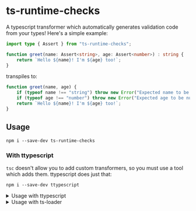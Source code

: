 # ts-runtime-checks

A typescript transformer which automatically generates validation code from your types! Here's a simple example:

```ts
import type { Assert } from "ts-runtime-checks";

function greet(name: Assert<string>, age: Assert<number>) : string {
    return `Hello ${name}! I'm ${age} too!`;
}
```

transpiles to:

```js
function greet(name, age) {
    if (typeof name !== "string") throw new Error("Expected name to be string.");
    if (typeof age !== "number") throw new Error("Expected age to be number.");
    return `Hello ${name}! I'm ${age} too!`;
}
```

## Usage

```
npm i --save-dev ts-runtime-checks
```

### With ttypescript

`tsc` doesn't allow you to add custom transformers, so you must use a tool which adds them. ttypescript does just that:

```
npm i --save-dev ttypescript
```

<details>
    <summary>Usage with ttypescript</summary>
    ```
npm i --save-dev ttypescript
    ```
    and add the ts-runtime-checks transformer to your tsconfig.json:

    ```json
    "compilerOptions": {
    //... other options
    "plugins": [
            { "transform": "ts-runtime-checks" }
        ]
    }
    ```
    Afterwards you must use the `ttsc` CLI command to transpile your typescript code.
</details>

<details>
    <summary>Usage with ts-loader</summary>

```js
const TsRuntimeChecks = require("ts-runtime-checks").default;

options: {
      getCustomTransformers: program => {
        before: [TsMacros(program)]
      }
}
```
</details>
